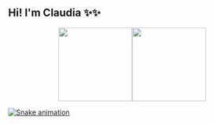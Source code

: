 ## Hi! I'm Claudia ✨✨
<div align="center">
 <a href="https://github.com/claudiafirmo">
  <img height="150em" src="https://github-readme-stats.vercel.app/api?username=claudiafirmo&show_icons=true&theme=tokyonight&include_all_commits=true&count_private=true"/><img height="150em" src="https://github-readme-stats.vercel.app/api/top-langs/?username=rafaballerini&layout=compact&langs_count=7&theme=tokyonight"/>
</div>



<div>

![Snake animation](https://github.com/claudiafirmo/claudiafirmo/blob/output/github-contribution-grid-snake.svg)

</div>
